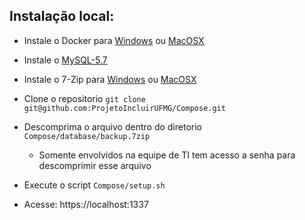 ## Instalação local:

-	Instale o Docker para [Windows](https://www.docker.com/docker-windows) ou  [MacOSX](https://www.docker.com/docker-mac)

-	Instale o [MySQL-5.7](https://dev.mysql.com/downloads/installer/)

- Instale o 7-Zip para [Windows](http://www.7-zip.org/download.html) ou [MacOSX](http://www.kekaosx.com/en/)

- Clone o repositorio ```git clone git@github.com:ProjetoIncluirUFMG/Compose.git```

- Descomprima o arquivo dentro do diretorio ```Compose/database/backup.7zip```
	- Somente envolvidos na equipe de TI tem acesso a senha para descomprimir esse arquivo

- Execute o script ```Compose/setup.sh```

- Acesse: https://localhost:1337
